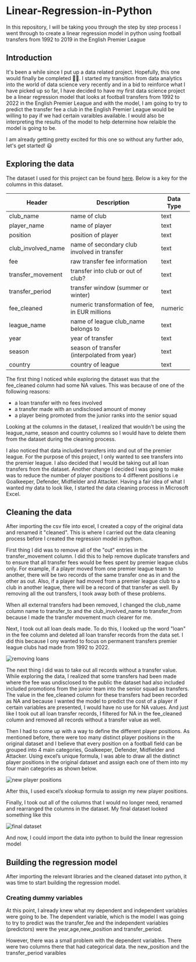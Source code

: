 # Linear-Regression-in-Python
In this repository, I will be taking yoou through the step by step process I went through to create a linear regression model in python using football transfers from 1992 to 2019 in the English Premier League

## Introduction
It's been a while since I put up a data related project. Hopefully, this one would finally be completed :grimacing:🤞. I started my transition from data analytics into the world of data science very recently and in a bid to reinforce what I have picked up so far,
I have decided to have my first data science project be a linear regression model that looks at football transfers from 1992 to 2022 in the English Premier League and with the model, I am going to try to predict the transfer fee a club in the English Premier League would be willing to pay if we had certain varaibles available. I would also be interpreting the results of the model to help determine how relaible the model is going to be. 

I am already getting pretty excited for this one so without any further ado, let's get started! 😃

## Exploring the data
The dataset I used for this project can be found [here](https://github.com/ewenme/transfers/blob/master/data/premier-league.csv). Below is a key for the columns in this dataset.

|Header	|Description	|Data Type|
|-------|-------------|---------|
|club_name|	name of club|	text|
|player_name|	name of player	|text|
|position|	position of player	|text|
|club_involved_name|	name of secondary club involved in transfer	|text|
|fee	|raw transfer fee information	|text|
|transfer_movement	|transfer into club or out of club?	|text|
|transfer_period	|transfer window (summer or winter)	|text|
|fee_cleaned	|numeric transformation of fee, in EUR millions	|numeric|
|league_name	|name of league club_name belongs to	|text|
|year	|year of transfer	|text|
|season	|season of transfer (interpolated from year)	|text|
|country	|country of league	|text|

The first thing I noticed while exploring the dataset was that the fee_cleaned column had some NA values. This was because of one of the following reasons:
- a loan transfer with no fees involved
- a transfer made with an undisclosed amount of money
- a player being promoted from the junior ranks into the senior squad


Looking at the columns in the dataset, I realized that wouldn't be using the league_name, season and country columns so I would have to delete them from the dataset during the cleaning process. 

I also noticed that data included transfers into and out of the premier league.
For the purpose of this project, I only wanted to see transfers into the premier league. I also decided that I would be taking out all loan transfers from the dataset. 
Another change I decided I was going to make was to reduce the number of player positions to 4 different positions i.e Goalkeeper, Defender, Midfielder and Attacker. Having a fair idea of what I wanted my data to look like, I started the data cleaning process in Microsoft Excel.

## Cleaning the data
After importing the csv file into excel, I created a copy of the original data and renamed it "cleaned". This is where I carried out the data cleaning process before I created the regression model in python.

First thing I did was to remove all of the "out" entries in the transfer_movement column. I did this to help remove duplicate transfers and to ensure that all transfer fees would be fees spent by premier league clubs only. 
For example, if a player moved from one premier league team to another, there will be two records of the same transfer one as in and the other as out.
Also, if a player had moved from a premier league club to a club in another league, there will be a record of that transfer as well.
By removing all the out transfers, I took away both of these problems. 

When all external transfers had been removed, I changed the club_name column name to transfer_to and the club_involved_name to transfer_from because I made the transfer movement much clearer for me.

Next, I took out all loan deals made. To do this, I looked up the word "loan" in the fee column and deleted all loan transfer records from the data set.
I did this because I ony wanted to focus on permanent transfers premier league clubs had made from 1992 to 2022.

![removing loans](https://github.com/user-attachments/assets/405601eb-5517-40af-afef-99b05cc21a34)

The next thing I did was to take out all records without a transfer value. While exploring the data, I realized that some transfers had been made where the fee was undisclosed to the public the dataset had also included included promotions from the junior team into the senior squad as transfers. The value in the fee_cleaned column for these transfers had been recorded as NA and because I wanted the model to predict the cost of a player if certain variables are presented, I would have no use for NA values. And just like I took out all loan transfer records, I filtered for NA in the fee_cleaned column and removed all records without a transfer value as well.

Then I had to come up with a way to define the different player positions. As mentioned before, there were too many distinct player positions in the original dataset and I believe that every position on a football field can be grouped into 4 main categories, Goalkeeper, Defender, Midfielder and Attacker. Using excel’s unique formula, I was able to draw all the distinct player positions in the original dataset and assign each one of them into my four main categories as shown below.

![new player positions](https://github.com/user-attachments/assets/7bdb7d2c-669b-44b9-8044-6093ffac891d)

After this, I used excel’s xlookup formula to assign my new player positions.

Finally, I took out all of the columns that I would no longer need, renamed and rearranged the columns in the dataset. My final dataset looked something like this

![final dataset](https://github.com/user-attachments/assets/b0bcb82e-edc3-4459-b80e-cb150eac409a)


And now, I could import the data into python to build the linear regression model

## Building the regression model
After importing the relevant libraries and the cleaned dataset into python, it was time to start building the regression model.

### Creating dummy variables
At this point, I already knew what my dependent and independent variables were going to be. The dependent variable, which is the model I was going to try to predict was the transfer_fee and the independent variables (predictors) were the year,age,new_position and transfer_period.

However, there was a small problem with the dependent variables. There were two columns there that had categorical data. the new_position and the transfer_period varaibles
